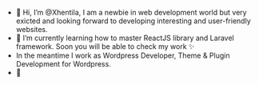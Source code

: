 - 👋 Hi, I’m @Xhentila, I am a newbie in web development world but very exicted and looking forward to developing interesting and user-friendly websites.
- 🌱 I’m currently learning how to master ReactJS library and Laravel framework. Soon you will be able to check my work ✨
- In the meantime I work as Wordpress Developer, Theme & Plugin Development for Wordpress.
- 👋
<!---
Xhentila/Xhentila is a ✨ special ✨ repository because its `README.md` (this file) appears on your GitHub profile.
You can click the Preview link to take a look at your changes.
--->
